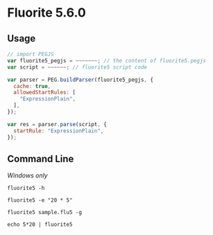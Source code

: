 # Fluorite 5.6.0

## Usage

```javascript
// import PEGJS
var fluorite5_pegjs = ~~~~~~~; // the content of fluorite5.pegjs
var script = ~~~~~~; // fluorite5 script code

var parser = PEG.buildParser(fluorite5_pegjs, {
  cache: true,
  allowedStartRules: [
    "ExpressionPlain",
  ],
});

var res = parser.parse(script, {
  startRule: "ExpressionPlain",
});
```

## Command Line

*Windows only*

`fluorite5 -h`

`fluorite5 -e "20 * 5"`

`fluorite5 sample.flu5 -g`

`echo 5*20 | fluorite5`
